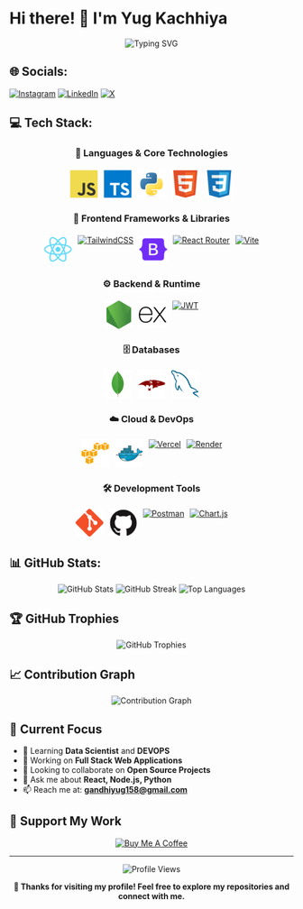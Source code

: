 # Hi there! 👋 I'm Yug Kachhiya

<div align="center">
  <img src="https://readme-typing-svg.herokuapp.com?font=Fira+Code&pause=1000&color=36BCF7&center=true&vCenter=true&width=435&lines=Full+Stack+Developer;Always+learning+new+things;Love+to+code+and+build+projects" alt="Typing SVG" />
</div>

## 🌐 Socials:
[![Instagram](https://img.shields.io/badge/Instagram-%23E4405F.svg?logo=Instagram&logoColor=white)](https://instagram.com/gandhi_960) 
[![LinkedIn](https://img.shields.io/badge/LinkedIn-%230077B5.svg?logo=linkedin&logoColor=white)](https://linkedin.com/in/YUGKACHHIYA) 
[![X](https://img.shields.io/badge/X-black.svg?logo=X&logoColor=white)](https://x.com/@Gandhiyug960)

## 💻 Tech Stack:

<div align="center">
  
### 🚀 Languages & Core Technologies
<div style="display: flex; flex-wrap: wrap; gap: 10px; justify-content: center; margin: 20px 0;">
  <a href="https://developer.mozilla.org/en-US/docs/Web/JavaScript" target="_blank">
    <img src="https://raw.githubusercontent.com/devicons/devicon/master/icons/javascript/javascript-original.svg" alt="JavaScript" width="50" height="50"/>
  </a>
  <a href="https://www.typescriptlang.org/" target="_blank">
    <img src="https://raw.githubusercontent.com/devicons/devicon/master/icons/typescript/typescript-original.svg" alt="TypeScript" width="50" height="50"/>
  </a>
  <a href="https://www.python.org/" target="_blank">
    <img src="https://raw.githubusercontent.com/devicons/devicon/master/icons/python/python-original.svg" alt="Python" width="50" height="50"/>
  </a>
  <a href="https://developer.mozilla.org/en-US/docs/Web/HTML" target="_blank">
    <img src="https://raw.githubusercontent.com/devicons/devicon/master/icons/html5/html5-original.svg" alt="HTML5" width="50" height="50"/>
  </a>
  <a href="https://developer.mozilla.org/en-US/docs/Web/CSS" target="_blank">
    <img src="https://raw.githubusercontent.com/devicons/devicon/master/icons/css3/css3-original.svg" alt="CSS3" width="50" height="50"/>
  </a>
</div>

### 🎨 Frontend Frameworks & Libraries
<div style="display: flex; flex-wrap: wrap; gap: 10px; justify-content: center; margin: 20px 0;">
  <a href="https://reactjs.org/" target="_blank">
    <img src="https://raw.githubusercontent.com/devicons/devicon/master/icons/react/react-original.svg" alt="React" width="50" height="50"/>
  </a>
  <a href="https://tailwindcss.com/" target="_blank">
    <img src="https://www.vectorlogo.zone/logos/tailwindcss/tailwindcss-icon.svg" alt="TailwindCSS" width="50" height="50"/>
  </a>
  <a href="https://getbootstrap.com/" target="_blank">
    <img src="https://raw.githubusercontent.com/devicons/devicon/master/icons/bootstrap/bootstrap-plain.svg" alt="Bootstrap" width="50" height="50"/>
  </a>
  <a href="https://reactrouter.com/" target="_blank">
    <img src="https://reactrouter.com/favicon-light.png" alt="React Router" width="50" height="50"/>
  </a>
  <a href="https://vitejs.dev/" target="_blank">
    <img src="https://vitejs.dev/logo.svg" alt="Vite" width="50" height="50"/>
  </a>
</div>

### ⚙️ Backend & Runtime
<div style="display: flex; flex-wrap: wrap; gap: 10px; justify-content: center; margin: 20px 0;">
  <a href="https://nodejs.org/" target="_blank">
    <img src="https://raw.githubusercontent.com/devicons/devicon/master/icons/nodejs/nodejs-original.svg" alt="Node.js" width="50" height="50"/>
  </a>
  <a href="https://expressjs.com/" target="_blank">
    <img src="https://raw.githubusercontent.com/devicons/devicon/master/icons/express/express-original.svg" alt="Express.js" width="50" height="50"/>
  </a>
  <a href="https://jwt.io/" target="_blank">
    <img src="https://cdn.worldvectorlogo.com/logos/jwt-3.svg" alt="JWT" width="50" height="50"/>
  </a>
</div>

### 🗄️ Databases
<div style="display: flex; flex-wrap: wrap; gap: 10px; justify-content: center; margin: 20px 0;">
  <a href="https://www.mongodb.com/" target="_blank">
    <img src="https://raw.githubusercontent.com/devicons/devicon/master/icons/mongodb/mongodb-original.svg" alt="MongoDB" width="50" height="50"/>
  </a>
  <a href="https://mongoosejs.com/" target="_blank">
    <img src="https://raw.githubusercontent.com/github/explore/80688e429a7d4ef2fca1e82350fe8e3517d3494d/topics/mongoose/mongoose.png" alt="Mongoose" width="50" height="50"/>
  </a>
  <a href="https://www.mysql.com/" target="_blank">
    <img src="https://raw.githubusercontent.com/devicons/devicon/master/icons/mysql/mysql-original.svg" alt="MySQL" width="50" height="50"/>
  </a>
</div>

### ☁️ Cloud & DevOps
<div style="display: flex; flex-wrap: wrap; gap: 10px; justify-content: center; margin: 20px 0;">
  <a href="https://aws.amazon.com/" target="_blank">
    <img src="https://raw.githubusercontent.com/devicons/devicon/master/icons/amazonwebservices/amazonwebservices-original.svg" alt="AWS" width="50" height="50"/>
  </a>
  <a href="https://www.docker.com/" target="_blank">
    <img src="https://raw.githubusercontent.com/devicons/devicon/master/icons/docker/docker-original.svg" alt="Docker" width="50" height="50"/>
  </a>
  <a href="https://vercel.com/" target="_blank">
    <img src="https://www.vectorlogo.zone/logos/vercel/vercel-icon.svg" alt="Vercel" width="50" height="50"/>
  </a>
  <a href="https://render.com/" target="_blank">
    <img src="https://render.com/favicon.ico" alt="Render" width="50" height="50"/>
  </a>
</div>

### 🛠️ Development Tools
<div style="display: flex; flex-wrap: wrap; gap: 10px; justify-content: center; margin: 20px 0;">
  <a href="https://git-scm.com/" target="_blank">
    <img src="https://raw.githubusercontent.com/devicons/devicon/master/icons/git/git-original.svg" alt="Git" width="50" height="50"/>
  </a>
  <a href="https://github.com/" target="_blank">
    <img src="https://raw.githubusercontent.com/devicons/devicon/master/icons/github/github-original.svg" alt="GitHub" width="50" height="50"/>
  </a>
  <a href="https://www.postman.com/" target="_blank">
    <img src="https://www.vectorlogo.zone/logos/getpostman/getpostman-icon.svg" alt="Postman" width="50" height="50"/>
  </a>
  <a href="https://www.chartjs.org/" target="_blank">
    <img src="https://www.chartjs.org/img/chartjs-logo.svg" alt="Chart.js" width="50" height="50"/>
  </a>
</div>

</div>

## 📊 GitHub Stats:
<div align="center">
  <img src="https://github-readme-stats.vercel.app/api?username=yuggandhi96&theme=dark&hide_border=false&include_all_commits=false&count_private=false" alt="GitHub Stats" />
  <img src="https://github-readme-streak-stats.herokuapp.com/?user=yuggandhi96&theme=dark&hide_border=false" alt="GitHub Streak" />
  <img src="https://github-readme-stats.vercel.app/api/top-langs/?username=yuggandhi96&theme=dark&hide_border=false&include_all_commits=false&count_private=false&layout=compact" alt="Top Languages" />
</div>

## 🏆 GitHub Trophies
<div align="center">
  <img src="https://github-profile-trophy.vercel.app/?username=yuggandhi96&theme=radical&no-frame=false&no-bg=true&margin-w=4" alt="GitHub Trophies" />
</div>

## 📈 Contribution Graph
<div align="center">
  <img src="https://github-readme-activity-graph.vercel.app/graph?username=yuggandhi96&theme=react-dark&hide_border=true" alt="Contribution Graph" />
</div>

## 🎯 Current Focus
- 🌱 Learning **Data Scientist** and **DEVOPS**
- 🔭 Working on **Full Stack Web Applications**
- 👯 Looking to collaborate on **Open Source Projects**
- 💬 Ask me about **React, Node.js, Python**
- 📫 Reach me at: **gandhiyug158@gmail.com**

## 🌟 Support My Work
<div align="center">
  <a href="https://www.buymeacoffee.com/yuggandhi96">
    <img src="https://img.shields.io/badge/Buy%20Me%20a%20Coffee-ffdd00?style=for-the-badge&logo=buy-me-a-coffee&logoColor=black" alt="Buy Me A Coffee" />
  </a>
</div>

---
<div align="center">
  <img src="https://komarev.com/ghpvc/?username=yuggandhi96&label=Profile%20views&color=0e75b6&style=flat" alt="Profile Views" />
  
  **💖 Thanks for visiting my profile! Feel free to explore my repositories and connect with me.**
</div>
